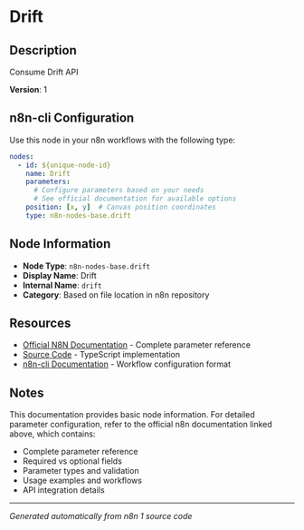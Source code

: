 # Drift

## Description

Consume Drift API

**Version**: 1

## n8n-cli Configuration

Use this node in your n8n workflows with the following type:

```yaml
nodes:
  - id: ${unique-node-id}
    name: Drift
    parameters:
      # Configure parameters based on your needs
      # See official documentation for available options
    position: [x, y]  # Canvas position coordinates
    type: n8n-nodes-base.drift
```

## Node Information

- **Node Type**: `n8n-nodes-base.drift`
- **Display Name**: Drift
- **Internal Name**: `drift`
- **Category**: Based on file location in n8n repository

## Resources

- [Official N8N Documentation](https://docs.n8n.io/integrations/builtin/app-nodes/n8n-nodes-base.drift/) - Complete parameter reference
- [Source Code](https://github.com/n8n-io/n8n/blob/master/packages/nodes-base/nodes/Drift/Drift.node.ts) - TypeScript implementation
- [n8n-cli Documentation](https://github.com/edenreich/n8n-cli) - Workflow configuration format

## Notes

This documentation provides basic node information. For detailed parameter configuration, 
refer to the official n8n documentation linked above, which contains:

- Complete parameter reference
- Required vs optional fields
- Parameter types and validation
- Usage examples and workflows
- API integration details

---
*Generated automatically from n8n 1 source code*
